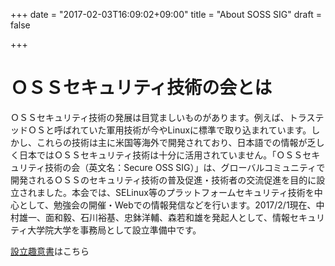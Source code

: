 +++
date = "2017-02-03T16:09:02+09:00"
title = "About SOSS SIG"
draft = false

+++

# ＯＳＳセキュリティ技術の会とは
 ＯＳＳセキュリティ技術の発展は目覚ましいものがあります。例えば、トラステッドＯＳと呼ばれていた軍用技術が今やLinuxに標準で取り込まれています。しかし、これらの技術は主に米国等海外で開発されており、日本語での情報が乏しく日本ではＯＳＳセキュリティ技術は十分に活用されていません。「ＯＳＳセキュリティ技術の会（英文名：Secure OSS SIG）」は、グローバルコミュニティで開発されるＯＳＳのセキュリティ技術の普及促進・技術者の交流促進を目的に設立されました。本会では、SELinux等のプラットフォームセキュリティ技術を中心として、勉強会の開催・Webでの情報発信などを行います。2017/2/1現在、中村雄一、面和毅、石川裕基、忠鉢洋輔、森若和雄を発起人として、情報セキュリティ大学院大学を事務局として設立準備中です。


[設立趣意書](/about/prospectus/)はこちら
